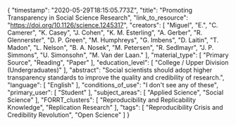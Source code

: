{
    "timestamp": "2020-05-29T18:15:05.773Z",
    "title": "Promoting Transparency in Social Science Research",
    "link_to_resource": "https://doi.org/10.1126/science.1245317",
    "creators": [
        "Miguel",
        "E.",
        "C. Camerer",
        "K. Casey",
        "J. Cohen",
        "K. M. Esterling",
        "A. Gerber",
        "R. Glennerster",
        "D. P. Green",
        "M. Humphreys",
        "G. Imbens",
        "D. Laitin",
        "T. Madon",
        "L. Nelson",
        "B. A. Nosek",
        "M. Petersen",
        "R. Sedlmayr",
        "J. P. Simmons",
        "U. Simonsohn",
        "M. Van der Laan."
    ],
    "material_type": [
        "Primary Source",
        "Reading",
        "Paper"
    ],
    "education_level": [
        "College / Upper Division (Undergraduates)"
    ],
    "abstract": "Social scientists should adopt higher transparency standards to improve the quality and credibility of research.",
    "language": [
        "English"
    ],
    "conditions_of_use": "I don't see any of these",
    "primary_user": [
        "Student"
    ],
    "subject_areas": [
        "Applied Science",
        "Social Science"
    ],
    "FORRT_clusters": [
        "Reproducibility and Replicability Knowledge",
        "Replication Research"
    ],
    "tags": [
        "Reproducibility Crisis and Credibility Revolution",
        "Open Science"
    ]
}